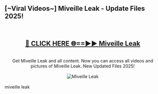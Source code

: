 <h2>[~Viral Videos~] Miveille Leak - Update Files 2025!</h2>
<br>
<div align="center">
<h2><a href="https://betterlinks.top/A2PfLJ" rel="nofollow">🔴 CLICK HERE 🌐==►► Miveille Leak</a></h2>
<br>
Get Miveille Leak and all content. Now you can access all videos and pictures of Miveille Leak. New Updated Files 2025!
<br>
<br>
<a href="https://betterlinks.top/A2PfLJ" rel="nofollow" data-target="animated-image.originalLink"><img src="https://i.ibb.co.com/WyWwxjT/player-gif2.gif" alt="Miveille Leak" style="max-width: 100%; display: inline-block;" data-target="animated-image.originalImage"></a>
</div>
<br>
miveille leak